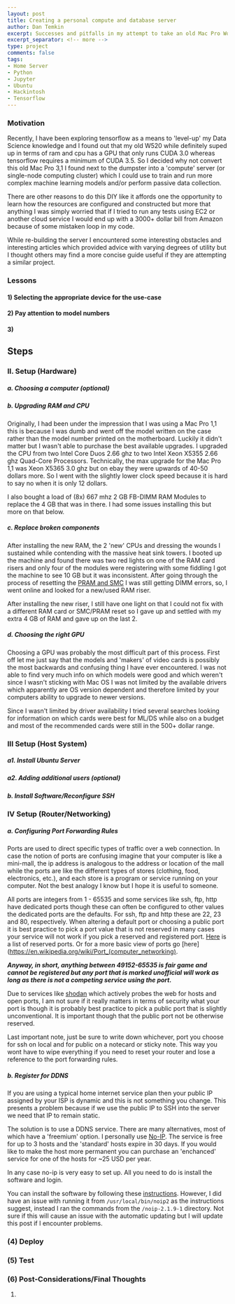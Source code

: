 ```yaml
---
layout: post
title: Creating a personal compute and database server
author: Dan Temkin
excerpt: Successes and pitfalls in my attempt to take an old Mac Pro Workstation and convert it into an 'all-in-one' personal server.   
excerpt_separator: <!-- more -->
type: project
comments: false
tags:
- Home Server
- Python
- Jupyter
- Ubuntu
- Hackintosh
- Tensorflow
---
```


### Motivation
   Recently, I have been exploring tensorflow as a means to 'level-up' my Data Science 
   knowledge and I found out that my old W520 while definitely suped up in terms of ram and cpu
   has a GPU that only runs CUDA 3.0 whereas tensorflow requires a minimum of CUDA 3.5.
   So I decided why not convert this old Mac Pro 3,1 I found next to the dumpster into a
   'compute' server (or single-node computing cluster) which I could use to train and run more complex 
   machine learning models and/or perform passive data collection.
            
   There are other reasons to do this DIY like it affords one the opportunity to learn how
   the resources are configured and constructed but more that anything I was simply worried that if I tried to run any tests using EC2 or another cloud service
   I would end up with a 3000+ dollar bill from Amazon because of some mistaken loop in my code.
            
   While re-building the server I encountered some interesting obstacles and interesting articles
   which provided advice with varying degrees of utility but I thought 
   others may find a more concise guide useful if they are attempting a similar project.


### Lessons

#### 1) Selecting the appropriate device for the use-case


#### 2) Pay attention to model numbers 

#### 3) 



## Steps

### II. Setup (Hardware)

##### a. <b>Choosing a computer</b> <em>(optional)</em>


##### b. <b>Upgrading RAM and CPU</b>
    
Originally, I had been under the impression that I was using a Mac Pro 1,1 
this is because I was dumb and went off the model written on the case rather 
than the model number printed on the motherboard. Luckily it didn't matter but
I wasn't able to purchase the best available upgrades. I upgraded the CPU from two
Intel Core Duos 2.66 ghz to two Intel Xeon X5355 2.66 ghz Quad-Core Processors. Technically,
the max upgrade for the Mac Pro 1,1 was Xeon X5365 3.0 ghz but on ebay they were upwards of
40-50 dollars more. So I went with the slightly lower clock speed because it is hard
to say no when it is only 12 dollars. 

I also bought a load of (8x) 667 mhz 2 GB FB-DIMM RAM Modules to replace the 4 GB 
that was in there. I had some issues installing this but more on that below.

##### c. <b>Replace broken components</b>
     
After installing the new RAM, the 2 'new' CPUs and dressing the wounds I sustained
while contending with the massive heat sink towers. I booted up the machine and
found there was two red lights on one of the RAM card risers and only four of the
modules were registering with some fiddling I got the machine to see 10 GB but it 
was inconsistent. After going through the process of resetting the [PRAM and SMC](https://thenextweb.com/lifehacks/2017/06/14/how-when-why-to-reset-the-pram-smc-on-your-mac/)
I was still getting DIMM errors, so, I went online and looked for a new/used RAM riser.

After installing the new riser, I still have one light on that I could not fix
with a different RAM card or SMC/PRAM reset so I gave up and settled with my extra 4 GB
of RAM and gave up on the last 2.
      
##### d. <b>Choosing the right GPU</b>
      
Choosing a GPU was probably the most difficult part of this process. First off let me just
say that the models and 'makers' of video cards is possibly the most backwards and confusing
thing I have ever encountered. I was not able to find very much info on which models were good and 
which weren't since I wasn't sticking with Mac OS I was not limited by the available drivers
which apparently are OS version dependent and therefore limited by your computers
ability to upgrade to newer versions. 

Since I wasn't limited by driver availability I tried several searches looking for information
on which cards were best for ML/DS while also on a budget and most of the recommended cards
were still in the 500+ dollar range. 
  


### III Setup (Host System)
    
##### a1. <b> Install Ubuntu Server </b>
    
    
##### a2. Adding additional users <em>(optional)</em>

##### b. Install Software/Reconfigure SSH
  
  
### IV Setup (Router/Networking)

##### a. <b>Configuring Port Forwarding Rules</b>
        
Ports are used to direct specific types of traffic over a web connection. 
In case the notion of ports are confusing imagine that your computer is like a 
mini-mall, the ip address is analogous to the address or location of the mall while
the ports are like the different types of stores (clothing, food, electronics, etc.),
and each store is a program or service running on your computer. Not the best
analogy I know but I hope it is useful to someone.

All ports are integers from 1 - 65535 and some services like ssh, ftp, http
have dedicated ports though these can often be configured to other values 
the dedicated ports are the defaults. For ssh, ftp and http these are 22, 23 and 80,
respectively. When altering a default port or choosing a public port it is
best practice to pick a port value that is not reserved in many cases your service
will not work if you pick a reserved and registered port. [Here](https://en.wikipedia.org/wiki/List_of_TCP_and_UDP_port_numbers) 
is a list of reserved ports. Or for a more basic view of ports go [here](https://en.wikipedia.org/wiki/Port_(computer_networking).  

<b><em>Anyway, in short, anything between 49152-65535 is fair game and cannot be registered but any port that is marked unofficial will work as
long as there is not a competing service using the port.</em></b>

Due to services like [shodan](https://www.shodan.io/) which actively probes the web for hosts and open ports, 
I am not sure if it really matters in terms of security what your port is though it is probably best practice
to pick a public port that is slightly unconventional. It is important though that the 
public port not be otherwise reserved.

Last important note, just be sure to write down whichever, port you choose for ssh on local and for
public on a notecard or sticky note. This way you wont have to wipe everything if you need to reset
your router and lose a reference to the port forwarding rules.
        
        
##### b. Register for DDNS
    
If you are using a typical home internet service plan then your public IP
assigned by your ISP is dynamic and this is not something you change. This 
presents a problem because if we use the public IP to SSH into the server we need 
that IP to remain static.

The solution is to use a DDNS service. There are many alternatives, most of 
which have a 'freemium' option. I personally use [No-IP](https://www.noip.com/).
The service is free for up to 3 hosts and the 'standard' hosts expire in 30 days.
If you would like to make the host more permanent you can purchase an 'enchanced' 
service for one of the hosts for ~25 USD per year.

In any case no-ip is very easy to set up. All you need to do is install the 
software and login.

You can install the software by following these [instructions](https://www.noip.com/support/knowledgebase/installing-the-linux-dynamic-update-client-on-ubuntu/).
However, I did have an issue with running it from <code>/usr/local/bin/noip2</code>
as the instructions suggest, instead I ran the commands from the 
<code>/noip-2.1.9-1</code> directory. Not sure if this will cause an issue with
the automatic updating but I will update this post if I encounter problems.
        
### (4) Deploy
   
    
### (5) Test


### (6) Post-Considerations/Final Thoughts

  1) 
    






